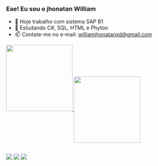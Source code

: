 ### Eae! Eu sou o jhonatan William

- 🔭 Hoje trabalho com sistema SAP B1
- 🌱 Estudando C#, SQL, HTML e Phyton
- 📫 Contate-me no e-mail: williamjhonatanxd@gmail.com

<div>
<a href="https://github.com/JhonatanWill1612">
<img height="180em" src="https://github-readme-stats.vercel.app/api?username=JhonatanWill1612&theme=radical&show_icons=true"/>
 <img height="180em" align="center" src="https://github-readme-stats.vercel.app/api/top-langs/?username=JhonatanWill1612&layout=compact&langs_count=7&theme=tokyonight" 
</div>
  
  ##
  
  <div> 
  <a href="https://instagram.com/william_jhonatan000" target="_blank"><img src="https://img.shields.io/badge/-Instagram-%23E4405F?style=for-the-badge&logo=instagram&logoColor=white" target="_blank"></a>
  <a href = "mailto:williamjhontanxd@gmail.com"><img src="https://img.shields.io/badge/-Gmail-%23333?style=for-the-badge&logo=gmail&logoColor=white" target="_blank"></a>
  <a href="https://www.linkedin.com/in/jhonatan-ribeiro-32345a266/" target="_blank"><img src="https://img.shields.io/badge/-LinkedIn-%230077B5?style=for-the-badge&logo=linkedin&logoColor=white" target="_blank"></a> 
</div>
